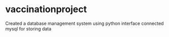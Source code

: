 # vaccinationproject
Created a database management system using python interface connected mysql for storing data
